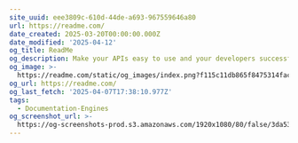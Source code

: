 ```yaml
---
site_uuid: eee3809c-610d-44de-a693-967559646a80
url: https://readme.com/
date_created: 2025-03-20T00:00:00.000Z
date_modified: '2025-04-12'
og_title: ReadMe
og_description: Make your APIs easy to use and your developers successful.
og_image: >-
  https://readme.com/static/og_images/index.png?f115c11db865f8475314facf2f6da3cbaf1d7211
og_url: https://readme.com/
og_last_fetch: '2025-04-07T17:38:10.977Z'
tags:
  - Documentation-Engines
og_screenshot_url: >-
  https://og-screenshots-prod.s3.amazonaws.com/1920x1080/80/false/3da530510d50eecac6ed735edb45ccfacec40a2172733661867b6d655dc942a0.jpeg
---
```






